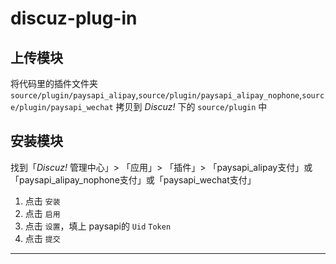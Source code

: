 # discuz-plug-in
 
## 上传模块

将代码里的插件文件夹 `source/plugin/paysapi_alipay`,`source/plugin/paysapi_alipay_nophone`,`source/plugin/paysapi_wechat` 拷贝到 *Discuz!* 下的 `source/plugin` 中

## 安装模块

找到「*Discuz!* 管理中心」> 「应用」> 「插件」> 「paysapi_alipay支付」或「paysapi_alipay_nophone支付」或「paysapi_wechat支付」

1. 点击 `安装`  
2. 点击 `启用`
3. 点击 `设置`，填上 paysapi的 `Uid` `Token`
4. 点击 `提交`


------




